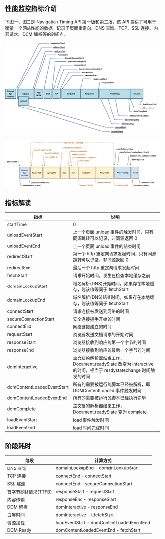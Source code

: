 ## 性能监控指标介绍

下图一、图二是 Navigation Timing API 第一版和第二版，该 API 提供了可用于衡量一个网站性能的数据。记录了页面重定向、DNS 查询、TCP、SSL 连接、内容请求、DOM 解析等的时间点。

![Navigation Timing Level 1](./v1.png)

![Navigation Timing Level 2](./v2.svg)

## 指标解读

| 指标                       | 说明                                                                                                          |
| -------------------------- | ------------------------------------------------------------------------------------------------------------- |
| startTime                  | 0                                                                                                             |
| unloadEventStart           | 上一个页面 unload 事件的触发时间，只有同源跳转可以记录，非同源返回 0                                          |
| unloadEventEnd             | 上一个页面 unload 事件的结束时间                                                                              |
| redirectStart              | 第一个 http 重定向请求发起时间，只有同源跳转可以记录，非同源返回 0                                            |
| redirectEnd                | 最后一个 http 重定向请求发起时间                                                                              |
| fetchStart                 | 请求开始时间，发生在检查本地缓存之前                                                                          |
| domainLookupStart          | 域名解析(DNS)开始时间，如果存在本地缓存，则该值等同于 fetchStart                                              |
| domainLookupEnd            | 域名解析(DNS)结束时间，如果存在本地缓存，则该值等同于 fetchStart                                              |
| connectStart               | 请求连接被发送到网络的时间                                                                                    |
| secureConnectionStart      | 安全连接握手开始的时间                                                                                        |
| connectEnd                 | 网络链接建立的时间                                                                                            |
| requestStart               | 浏览器发送文档请求的开始时间                                                                                  |
| responseStart              | 浏览器接收到响应的第一个字节的时间                                                                            |
| responseEnd                | 浏览器接收到响应的最后一个字节的时间                                                                          |
| domInteractive             | 主文档的解析器结束工作，Document.readyState 改变为 interactive 的时间，相当于 readystatechange 时间触发的时间 |
| domContentLoadedEventStart | 所有的需要被运行的脚本已经被解析，即 DOMContentLoaded 事件触发时间                                            |
| domContentLoadedEventEnd   | 所有的需要被运行的脚本已经执行完毕                                                                            |
| domComplete                | 主文档的解析器结束工作，Document.readyState 变为 complete                                                     |
| loadEventStart             | load 事件触发时间                                                                                             |
| loadEventEnd               | load 时间完成时间                                                                                             |

## 阶段耗时

| 阶段                 | 计算方式                                  |
| -------------------- | ----------------------------------------- |
| DNS 查询             | domainLookupEnd - domainLookupStart       |
| TCP 连接             | connectEnd - connectStart                 |
| SSL 建连             | connectEnd - secureConnectionStart        |
| 首字节网络请求(TTFB) | responseStart - requestStart              |
| 内容传输             | responseEnd - responseStart               |
| DOM 解析             | domInteractive - responseEnd              |
| 白屏时间             | domInteractive - t.fetchStart             |
| 资源加载             | loadEventStart - domContentLoadedEventEnd |
| DOM Ready            | domContentLoadedEventEnd - fetchStart     |
